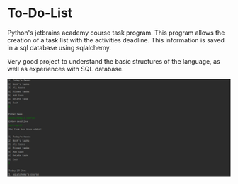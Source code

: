 # To-Do-List

Python's jetbrains academy course task program. This program allows the creation of a task list with the activities deadline. This information is saved in a sql database using sqlalchemy.


Very good project to understand the basic structures of the language, as well as experiences with SQL database.

![alt text](https://github.com/DanieLucas28/To-Do-List/blob/master/To-Do%20List/Capture.PNG)
